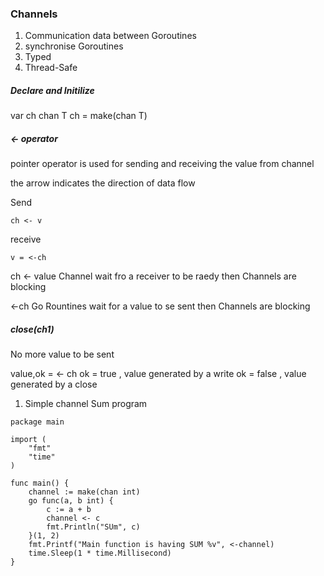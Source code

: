 ### Channels

1) Communication data between Goroutines
2) synchronise Goroutines
3) Typed
4) Thread-Safe


##### Declare and Initilize

var ch chan T
ch = make(chan T)

##### <- operator

pointer operator is used for sending and receiving the value from channel

the arrow indicates the direction of data flow

Send  
```
ch <- v
```
receive

```
v = <-ch
```

ch <- value
Channel wait fro a receiver to be raedy then Channels are blocking

<-ch
Go Rountines wait for a value to se sent then Channels are blocking

##### close(ch1)

No more value to be sent


value,ok = <- ch
ok = true , value generated by a write
ok = false , value generated by a close


1) Simple channel Sum program

```
package main

import (
	"fmt"
	"time"
)

func main() {
	channel := make(chan int)
	go func(a, b int) {
		c := a + b
		channel <- c
		fmt.Println("SUm", c)
	}(1, 2)
	fmt.Printf("Main function is having SUM %v", <-channel)
	time.Sleep(1 * time.Millisecond)
}

```